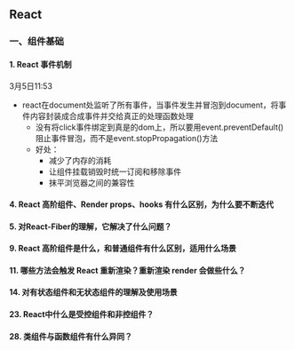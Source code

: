 ## React

### 一、组件基础

#### 1. React 事件机制

3月5日11:53

- react在document处监听了所有事件，当事件发生并冒泡到document，将事件内容封装成合成事件并交给真正的处理函数处理
	- 没有将click事件绑定到真是的dom上，所以要用event.preventDefault()阻止事件冒泡，而不是event.stopPropagation()方法
	- 好处：
		- 减少了内存的消耗
		- 让组件挂载销毁时统一订阅和移除事件
		- 抹平浏览器之间的兼容性

#### 4. React 高阶组件、Render props、hooks 有什么区别，为什么要不断迭代


#### 5. 对React-Fiber的理解，它解决了什么问题？


#### 9. React 高阶组件是什么，和普通组件有什么区别，适用什么场景


#### 11. 哪些方法会触发 React 重新渲染？重新渲染 render 会做些什么？


#### 14. 对有状态组件和无状态组件的理解及使用场景

#### 23. React中什么是受控组件和非控组件？


#### 28. 类组件与函数组件有什么异同？